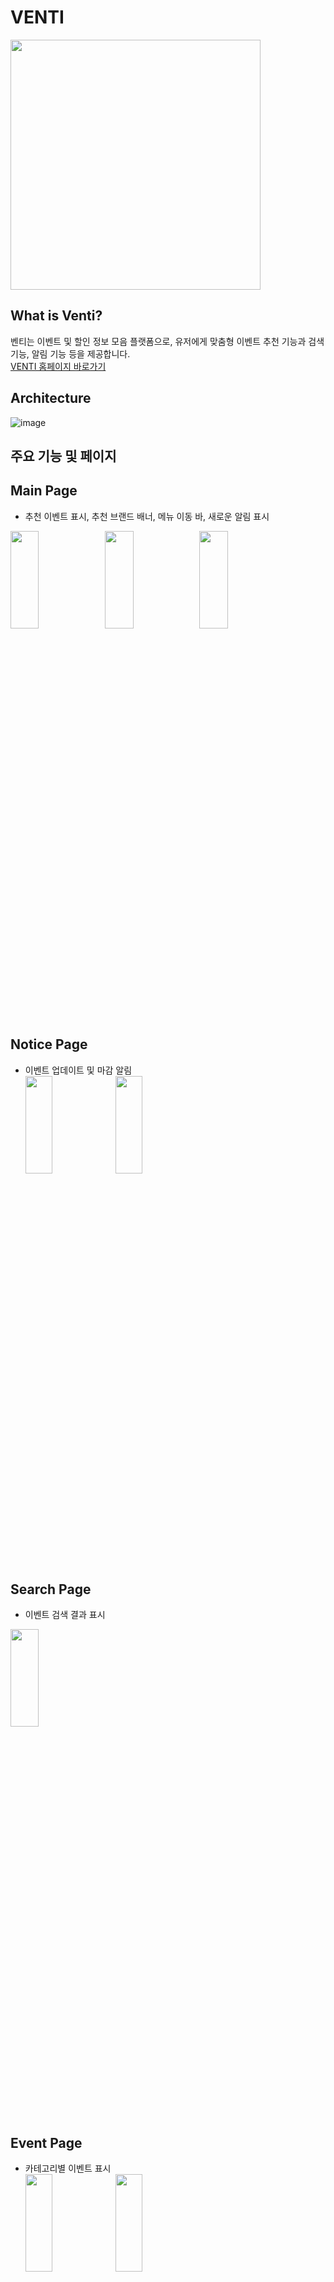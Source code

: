 # VENTI

<img src = "https://user-images.githubusercontent.com/78165538/147822985-8c7b333f-038f-478b-bf8c-d178c4556ef4.png" width="400" height="400">


## What is Venti?

벤티는 이벤트 및 할인 정보 모음 플랫폼으로, 유저에게 맞춤형 이벤트 추천 기능과 검색 기능, 알림 기능 등을 제공합니다.  
[VENTI 홈페이지 바로가기](https://m.venti.life/)

## Architecture
![image](https://user-images.githubusercontent.com/78165538/147824951-b5f0474b-adcd-4820-bb0d-f20ef664a52b.png)



## 주요 기능 및 페이지
## Main Page
- 추천 이벤트 표시, 추천 브랜드 배너, 메뉴 이동 바, 새로운 알림 표시  
  
<img src = "https://user-images.githubusercontent.com/78165538/147823690-9f2b01c1-4de5-4b19-b101-77c493faf059.png" width="30%" height="20%"><img src = "https://user-images.githubusercontent.com/78165538/147823861-85c3b115-30bc-4980-a626-80c8ec6b2713.png" width="30%" height="20%"><img src = "https://user-images.githubusercontent.com/78165538/147825526-5dd498ac-3da7-4076-a3d5-6adb66155b90.png" width="30%" height="20%">



## Notice Page
- 이벤트 업데이트 및 마감 알림  
<img src = "https://user-images.githubusercontent.com/78165538/147825266-65e0ac85-f775-4c62-b69f-0e0d193aeb77.png" width="30%" height="20%"><img src = "https://user-images.githubusercontent.com/78165538/147825474-76a585a2-bc51-4098-a153-12bbc14b9f08.png" width="30%" height="20%">


## Search Page
- 이벤트 검색 결과 표시    
<img src = "https://user-images.githubusercontent.com/78165538/147825719-c7e1ad60-d119-4452-88ca-3bad6fa786e9.png" width="30%" height="20%">

## Event Page
- 카테고리별 이벤트 표시  
<img src = "https://user-images.githubusercontent.com/78165538/147825789-17afbdd8-d501-4b97-9b15-d1d2c87cac79.png" width="30%" height="20%"><img src = "https://user-images.githubusercontent.com/78165538/147825798-ebdf87ed-1197-4088-b5da-cfce20871eb5.png" width="30%" height="20%">

## Brand Page
- 카테고리별 브랜드 표시  
<img src = "https://user-images.githubusercontent.com/78165538/147825898-d1fb375b-a618-49eb-9577-f590ac558d06.png" width="30%" height="20%">

## My Page
- 좋아요를 누른 이벤트 및 브랜드 표시    
<img src = "https://user-images.githubusercontent.com/78165538/147825916-a6d9358e-0342-4c44-95e6-54e1561057f1.png" width="30%" height="20%"><img src = "https://user-images.githubusercontent.com/78165538/147825921-72eb5830-f220-47f6-b897-0b87edc555ae.png" width="30%" height="20%">

## Login & Sign Up
- 로그인 페이지, 회원가입 페이지, 선호 브랜드 선택 페이지  
<img src = "https://user-images.githubusercontent.com/78165538/147826102-8aa0dc14-740f-4d06-a349-301ca9cab661.png" width="30%" height="20%"><img src = "https://user-images.githubusercontent.com/78165538/147826116-62fa1cd6-e9b4-4df7-8238-2fa3135240cf.png" width="30%" height="20%"><img src = "https://user-images.githubusercontent.com/78165538/147826142-e308c05f-4a76-4257-be2c-cb3150465f8e.png" width="30%" height="20%">


### Technical Stack
<img src="https://img.shields.io/badge/CSS3-1572B6?style=for-the-badge&logo=CSS3&logoColor=white"/> <img src="https://img.shields.io/badge/JavaScript(ES6+)-F7DF1E?style=for-the-badge&logo=JavaScript&logoColor=black"/> <img src="https://img.shields.io/badge/React-61DAFB?style=for-the-badge&logo=React&logoColor=black"/> 

### Libraries

- React-Router
- Axios
- Styled-Components
- react-slick ( 메인페이지  베너 )

### Contributors

Frontend : [@kather0220](https://github.com/kather0220)  
Backend : [Venti-Backend](https://github.com/Team-Venti/Venti-Backend)
